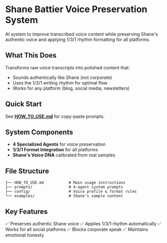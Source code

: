 # Shane Battier Voice Preservation System

AI system to improve transcribed voice content while preserving Shane's authentic voice and applying 1/3/1 rhythm formatting for all platforms.

## What This Does
Transforms raw voice transcripts into polished content that:
- Sounds authentically like Shane (not corporate)
- Uses the 1/3/1 writing rhythm for optimal flow
- Works for any platform (blog, social media, newsletters)

## Quick Start
See **[HOW_TO_USE.md](HOW_TO_USE.md)** for copy-paste prompts.

## System Components
- **4 Specialized Agents** for voice preservation
- **1/3/1 Format Integration** for all platforms
- **Shane's Voice DNA** calibrated from real samples

## File Structure
```
├── HOW_TO_USE.md           # Main usage instructions
├── prompts/                # 4-agent system prompts
├── config/                 # Voice profile & format rules
└── examples/               # Shane's sample content
```

## Key Features
✅ Preserves authentic Shane voice
✅ Applies 1/3/1 rhythm automatically
✅ Works for all social platforms
✅ Blocks corporate speak
✅ Maintains emotional honesty
